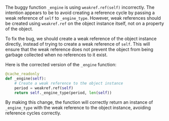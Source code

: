 The buggy function `_engine` is using `weakref.ref(self)` incorrectly. The intention appears to be to avoid creating a reference cycle by passing a weak reference of `self` to `_engine_type`. However, weak references should be created using `weakref.ref` on the object instance itself, not on a property of the object.

To fix the bug, we should create a weak reference of the object instance directly, instead of trying to create a weak reference of `self`. This will ensure that the weak reference does not prevent the object from being garbage collected when no references to it exist.

Here is the corrected version of the `_engine` function:

```python
@cache_readonly
def _engine(self):
    # Create a weak reference to the object instance
    period = weakref.ref(self)
    return self._engine_type(period, len(self))
```

By making this change, the function will correctly return an instance of `_engine_type` with the weak reference to the object instance, avoiding reference cycles correctly.